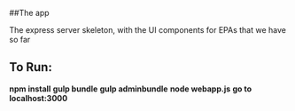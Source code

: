 ##The app

The express server skeleton, with the UI components for EPAs that we have so far

## To Run:
 **npm install**
 **gulp bundle**
 **gulp adminbundle**
 **node webapp.js**
 **go to localhost:3000**
